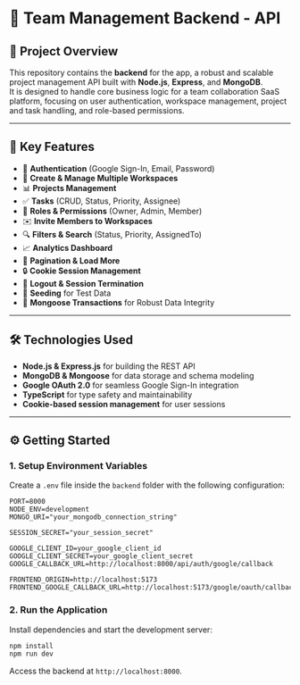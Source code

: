 # 🚀 Team Management Backend - API

## 📌 Project Overview

This repository contains the **backend** for the app, a robust and scalable project management API built with **Node.js**, **Express**, and **MongoDB**.  
It is designed to handle core business logic for a team collaboration SaaS platform, focusing on user authentication, workspace management, project and task handling, and role-based permissions.

---

## 🌟 Key Features  

- 🔐 **Authentication** (Google Sign-In, Email, Password)  
- 🏢 **Create & Manage Multiple Workspaces**  
- 📊 **Projects Management**  
- ✅ **Tasks** (CRUD, Status, Priority, Assignee)  
- 👥 **Roles & Permissions** (Owner, Admin, Member)  
- ✉️ **Invite Members to Workspaces**  
- 🔍 **Filters & Search** (Status, Priority, AssignedTo)  
- 📈 **Analytics Dashboard**  
- 📅 **Pagination & Load More**  
- 🔒 **Cookie Session Management**  
- 🚪 **Logout & Session Termination**  
- 🌱 **Seeding** for Test Data  
- 💾 **Mongoose Transactions** for Robust Data Integrity   

---

## 🛠️ Technologies Used

- **Node.js & Express.js** for building the REST API  
- **MongoDB & Mongoose** for data storage and schema modeling  
- **Google OAuth 2.0** for seamless Google Sign-In integration  
- **TypeScript** for type safety and maintainability  
- **Cookie-based session management** for user sessions  

---

## ⚙️ Getting Started

### 1. Setup Environment Variables

Create a `.env` file inside the `backend` folder with the following configuration:

```env
PORT=8000
NODE_ENV=development
MONGO_URI="your_mongodb_connection_string"

SESSION_SECRET="your_session_secret"

GOOGLE_CLIENT_ID=your_google_client_id
GOOGLE_CLIENT_SECRET=your_google_client_secret
GOOGLE_CALLBACK_URL=http://localhost:8000/api/auth/google/callback

FRONTEND_ORIGIN=http://localhost:5173 
FRONTEND_GOOGLE_CALLBACK_URL=http://localhost:5173/google/oauth/callback
```

### 2. Run the Application  

Install dependencies and start the development server:  

```bash  
npm install  
npm run dev  
```  

Access the backend at `http://localhost:8000`.  
